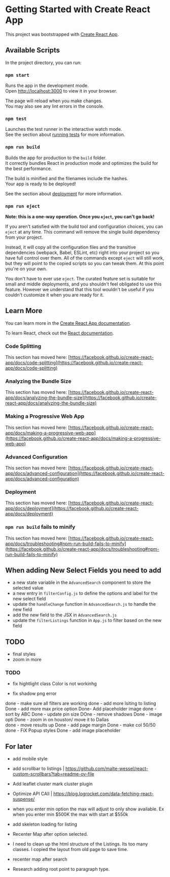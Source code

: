 # Getting Started with Create React App

This project was bootstrapped with [Create React App](https://github.com/facebook/create-react-app).

## Available Scripts

In the project directory, you can run:

### `npm start`

Runs the app in the development mode.\
Open [http://localhost:3000](http://localhost:3000) to view it in your browser.

The page will reload when you make changes.\
You may also see any lint errors in the console.

### `npm test`

Launches the test runner in the interactive watch mode.\
See the section about [running tests](https://facebook.github.io/create-react-app/docs/running-tests) for more information.

### `npm run build`

Builds the app for production to the `build` folder.\
It correctly bundles React in production mode and optimizes the build for the best performance.

The build is minified and the filenames include the hashes.\
Your app is ready to be deployed!

See the section about [deployment](https://facebook.github.io/create-react-app/docs/deployment) for more information.

### `npm run eject`

**Note: this is a one-way operation. Once you `eject`, you can't go back!**

If you aren't satisfied with the build tool and configuration choices, you can `eject` at any time. This command will remove the single build dependency from your project.

Instead, it will copy all the configuration files and the transitive dependencies (webpack, Babel, ESLint, etc) right into your project so you have full control over them. All of the commands except `eject` will still work, but they will point to the copied scripts so you can tweak them. At this point you're on your own.

You don't have to ever use `eject`. The curated feature set is suitable for small and middle deployments, and you shouldn't feel obligated to use this feature. However we understand that this tool wouldn't be useful if you couldn't customize it when you are ready for it.

## Learn More

You can learn more in the [Create React App documentation](https://facebook.github.io/create-react-app/docs/getting-started).

To learn React, check out the [React documentation](https://reactjs.org/).

### Code Splitting

This section has moved here: [https://facebook.github.io/create-react-app/docs/code-splitting](https://facebook.github.io/create-react-app/docs/code-splitting)

### Analyzing the Bundle Size

This section has moved here: [https://facebook.github.io/create-react-app/docs/analyzing-the-bundle-size](https://facebook.github.io/create-react-app/docs/analyzing-the-bundle-size)

### Making a Progressive Web App

This section has moved here: [https://facebook.github.io/create-react-app/docs/making-a-progressive-web-app](https://facebook.github.io/create-react-app/docs/making-a-progressive-web-app)

### Advanced Configuration

This section has moved here: [https://facebook.github.io/create-react-app/docs/advanced-configuration](https://facebook.github.io/create-react-app/docs/advanced-configuration)

### Deployment

This section has moved here: [https://facebook.github.io/create-react-app/docs/deployment](https://facebook.github.io/create-react-app/docs/deployment)

### `npm run build` fails to minify

This section has moved here: [https://facebook.github.io/create-react-app/docs/troubleshooting#npm-run-build-fails-to-minify](https://facebook.github.io/create-react-app/docs/troubleshooting#npm-run-build-fails-to-minify)


## When adding New Select Fields you need to add
- a new state variable in the `AdvancedSearch` component to store the selected value
- a new entry in `filterConfig.js` to define the options and label for the new select field
- update the `handleChange` function in `AdvancedSearch.js` to handle the new field
- add the new field to the JSX in `AdvancedSearch.js`
- update the `filterListings` function in `App.js` to filter based on the new field

## TODO 

- final styles 
- zoom in more 

 


### TODO  

- fix hightlight class 
Color is not workinhg 

- fix shadow png error

done - make sure all filters are working 
done - add more lsiting to listing 
Done - add more max price option 
Done- Add placeholder image 
done - sort by ABC 
Done - update pin size
DOne - remove shadows
Done - image opti 
Done - zoom in on houston/ move it to Dallas  
done - move results up 
Done - add page margin 
Done - make col 50/50 
done - FiX Popup styles 
Done - add image placeholder 



## For later 
- add mobile style 
- add scrollbar to listings | https://github.com/malte-wessel/react-custom-scrollbars?tab=readme-ov-file

- Add leaflet cluster mark cluster plugin 
- Optimize API CAll | https://blog.logrocket.com/data-fetching-react-suspense/
- when you enter min option the max will adjust to only show available. Ex when you enter min $500K the max with start at $550k 
- add skeleton loading for listing 
- Recenter Map after option selected. 
- I need to clean up the html structure of the Listings. Its too many classes. I copied the layout from old page to save time. 
- recenter map after search
- Research adding root point to paragraph type. 
